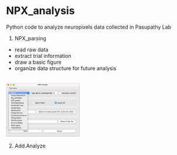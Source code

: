 # NPX_analysis
Python code to analyze neuropixels data collected in Pasupathy Lab
<br>


1. NPX_parsing 
 - read raw data
 - extract trial information
 - draw a basic figure
 - organize data structure for future analysis
<br>

<img src="https://github.com/taekjunkim/NPX_analysis/blob/main/images/NPXparser.png" width="200">


2. Add.Analyze
